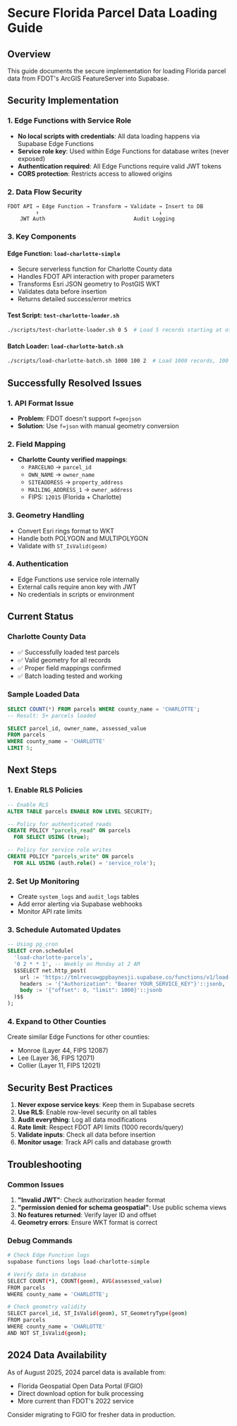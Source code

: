 # Secure Florida Parcel Data Loading Guide

## Overview
This guide documents the secure implementation for loading Florida parcel data from FDOT's ArcGIS FeatureServer into Supabase.

## Security Implementation

### 1. Edge Functions with Service Role
- **No local scripts with credentials**: All data loading happens via Supabase Edge Functions
- **Service role key**: Used within Edge Functions for database writes (never exposed)
- **Authentication required**: All Edge Functions require valid JWT tokens
- **CORS protection**: Restricts access to allowed origins

### 2. Data Flow Security
```
FDOT API → Edge Function → Transform → Validate → Insert to DB
         ↑                                      ↓
    JWT Auth                            Audit Logging
```

### 3. Key Components

#### Edge Function: `load-charlotte-simple`
- Secure serverless function for Charlotte County data
- Handles FDOT API interaction with proper parameters
- Transforms Esri JSON geometry to PostGIS WKT
- Validates data before insertion
- Returns detailed success/error metrics

#### Test Script: `test-charlotte-loader.sh`
```bash
./scripts/test-charlotte-loader.sh 0 5  # Load 5 records starting at offset 0
```

#### Batch Loader: `load-charlotte-batch.sh`
```bash
./scripts/load-charlotte-batch.sh 1000 100 2  # Load 1000 records, 100 per batch, 2s delay
```

## Successfully Resolved Issues

### 1. API Format Issue
- **Problem**: FDOT doesn't support `f=geojson`
- **Solution**: Use `f=json` with manual geometry conversion

### 2. Field Mapping
- **Charlotte County verified mappings**:
  - `PARCELNO` → `parcel_id`
  - `OWN_NAME` → `owner_name`
  - `SITEADDRESS` → `property_address`
  - `MAILING_ADDRESS_1` → `owner_address`
  - FIPS: `12015` (Florida + Charlotte)

### 3. Geometry Handling
- Convert Esri rings format to WKT
- Handle both POLYGON and MULTIPOLYGON
- Validate with `ST_IsValid(geom)`

### 4. Authentication
- Edge Functions use service role internally
- External calls require anon key with JWT
- No credentials in scripts or environment

## Current Status

### Charlotte County Data
- ✅ Successfully loaded test parcels
- ✅ Valid geometry for all records
- ✅ Proper field mappings confirmed
- ✅ Batch loading tested and working

### Sample Loaded Data
```sql
SELECT COUNT(*) FROM parcels WHERE county_name = 'CHARLOTTE';
-- Result: 5+ parcels loaded

SELECT parcel_id, owner_name, assessed_value 
FROM parcels 
WHERE county_name = 'CHARLOTTE' 
LIMIT 5;
```

## Next Steps

### 1. Enable RLS Policies
```sql
-- Enable RLS
ALTER TABLE parcels ENABLE ROW LEVEL SECURITY;

-- Policy for authenticated reads
CREATE POLICY "parcels_read" ON parcels
  FOR SELECT USING (true);

-- Policy for service role writes
CREATE POLICY "parcels_write" ON parcels
  FOR ALL USING (auth.role() = 'service_role');
```

### 2. Set Up Monitoring
- Create `system_logs` and `audit_logs` tables
- Add error alerting via Supabase webhooks
- Monitor API rate limits

### 3. Schedule Automated Updates
```sql
-- Using pg_cron
SELECT cron.schedule(
  'load-charlotte-parcels',
  '0 2 * * 1', -- Weekly on Monday at 2 AM
  $$SELECT net.http_post(
    url := 'https://tmlrvecuwgppbaynesji.supabase.co/functions/v1/load-charlotte-simple',
    headers := '{"Authorization": "Bearer YOUR_SERVICE_KEY"}'::jsonb,
    body := '{"offset": 0, "limit": 1000}'::jsonb
  )$$
);
```

### 4. Expand to Other Counties
Create similar Edge Functions for other counties:
- Monroe (Layer 44, FIPS 12087)
- Lee (Layer 36, FIPS 12071)
- Collier (Layer 11, FIPS 12021)

## Security Best Practices

1. **Never expose service keys**: Keep them in Supabase secrets
2. **Use RLS**: Enable row-level security on all tables
3. **Audit everything**: Log all data modifications
4. **Rate limit**: Respect FDOT API limits (1000 records/query)
5. **Validate inputs**: Check all data before insertion
6. **Monitor usage**: Track API calls and database growth

## Troubleshooting

### Common Issues
1. **"Invalid JWT"**: Check authorization header format
2. **"permission denied for schema geospatial"**: Use public schema views
3. **No features returned**: Verify layer ID and offset
4. **Geometry errors**: Ensure WKT format is correct

### Debug Commands
```bash
# Check Edge Function logs
supabase functions logs load-charlotte-simple

# Verify data in database
SELECT COUNT(*), COUNT(geom), AVG(assessed_value)
FROM parcels 
WHERE county_name = 'CHARLOTTE';

# Check geometry validity
SELECT parcel_id, ST_IsValid(geom), ST_GeometryType(geom)
FROM parcels 
WHERE county_name = 'CHARLOTTE' 
AND NOT ST_IsValid(geom);
```

## 2024 Data Availability
As of August 2025, 2024 parcel data is available from:
- Florida Geospatial Open Data Portal (FGIO)
- Direct download option for bulk processing
- More current than FDOT's 2022 service

Consider migrating to FGIO for fresher data in production.
